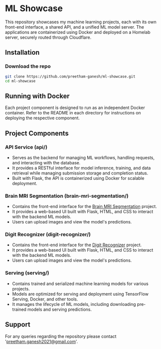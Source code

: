 # ML Showcase

This repository showcases my machine learning projects, each with its own front-end interface, a shared API, and a unified ML model server. The applications are containerized using Docker and deployed on a Homelab server, securely routed through Cloudflare.

## Installation

### Download the repo

```bash
git clone https://github.com/preetham-ganesh/ml-showcase.git
cd ml-showcase
```

## Running with Docker

Each project component is designed to run as an independent Docker container. Refer to the README in each directory for instructions on deploying the respective component.

## Project Components

### API Service (api/)

- Serves as the backend for managing ML workflows, handling requests, and interacting with the database.
- It provides a RESTful interface for model inference, training, and data retrieval while managing submission storage and completion status.
- Built with Flask, the API is containerized using Docker for scalable deployment.

### Brain MRI Segmentation (brain-mri-segmentation/)

- Contains the front-end interface for the [Brain MRI Segmentation](https://github.com/preetham-ganesh/brain-mri-segmentation) project.
- It provides a web-based UI built with Flask, HTML, and CSS to interact with the backend ML models.
- Users can upload images and view the model's predictions.

### Digit Recognizer (digit-recognizer/)

- Contains the front-end interface for the [Digit Recognizer](https://github.com/preetham-ganesh/digit-recognizer) project.
- It provides a web-based UI built with Flask, HTML, and CSS to interact with the backend ML models.
- Users can upload images and view the model's predictions.

### Serving (serving/)

- Contains trained and serialized machine learning models for various projects.
- Models are optimized for serving and deployment using TensorFlow Serving, Docker, and other tools.
- It manages the lifecycle of ML models, including downloading pre-trained models and serving predictions.

## Support

For any queries regarding the repository please contact 'preetham.ganesh2021@gmail.com'.
